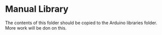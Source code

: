 # Manual Library

The contents of this folder should be copied to the Arduino libraries folder.
More work will be don on this.
